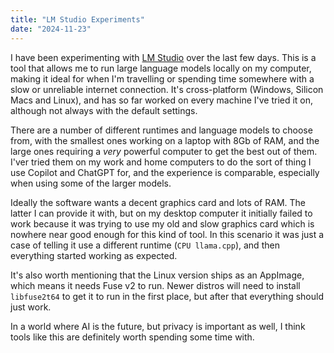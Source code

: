 ```yaml
---
title: "LM Studio Experiments"
date: "2024-11-23"
---
```

I have been experimenting with [LM Studio](https://lmstudio.ai/) over the last few days. This is a tool that allows me to run large language models locally on my computer, making it ideal for when I'm travelling or spending time somewhere with a slow or unreliable internet connection. It's cross-platform (Windows, Silicon Macs and Linux), and has so far worked on every machine I've tried it on, although not always with the default settings. 

There are a number of different runtimes and language models to choose from, with the smallest ones working on a laptop with 8Gb of RAM, and the large ones requiring a _very_ powerful computer to get the best out of them. I'ver tried them on my work and home computers to do the sort of thing I use Copilot and ChatGPT for, and the experience is comparable, especially when using some of the larger models.

Ideally the software wants a decent graphics card and lots of RAM. The latter I can provide it with, but on my desktop computer it initially failed to work because it was trying to use my old and slow graphics card which is nowhere near good enough for this kind of tool. In this scenario it was just a case of telling it use a different runtime (`CPU llama.cpp`), and then everything started working as expected.

It's also worth mentioning that the Linux version ships as an AppImage, which means it needs Fuse v2 to run. Newer distros will need to install `libfuse2t64` to get it to run in the first place, but after that everything should just work.

In a world where AI is the future, but privacy is important as well, I think tools like this are definitely worth spending some time with.